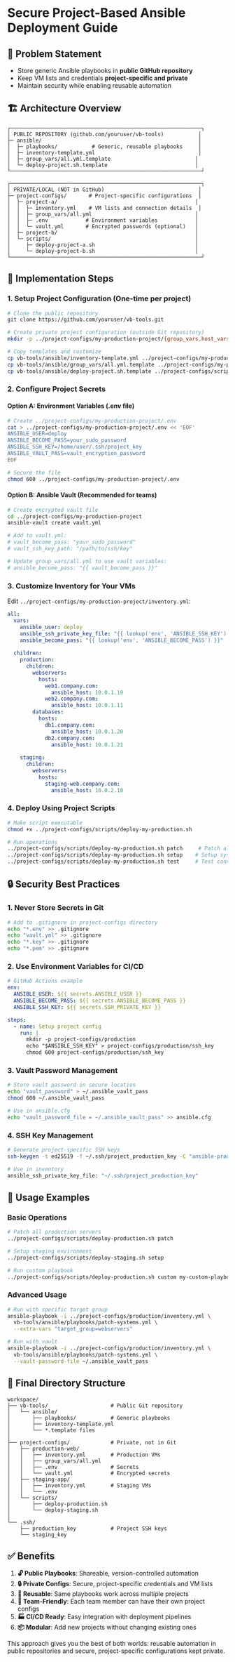 # Secure Project-Based Ansible Deployment Guide

## 🎯 Problem Statement
- Store generic Ansible playbooks in **public GitHub repository**
- Keep VM lists and credentials **project-specific and private**
- Maintain security while enabling reusable automation

## 🏗️ Architecture Overview

```
┌─────────────────────────────────────────────────────────────┐
│ PUBLIC REPOSITORY (github.com/youruser/vb-tools)           │
├─ ansible/                                                  │
│  ├─ playbooks/           # Generic, reusable playbooks     │
│  ├─ inventory-template.yml                                 │
│  ├─ group_vars/all.yml.template                           │
│  └─ deploy-project.sh.template                            │
└─────────────────────────────────────────────────────────────┘

┌─────────────────────────────────────────────────────────────┐
│ PRIVATE/LOCAL (NOT in GitHub)                              │
├─ project-configs/       # Project-specific configurations  │
│  ├─ project-a/                                            │
│  │  ├─ inventory.yml    # VM lists and connection details  │
│  │  ├─ group_vars/all.yml                                 │
│  │  ├─ .env            # Environment variables            │
│  │  └─ vault.yml       # Encrypted passwords (optional)   │
│  ├─ project-b/                                            │
│  └─ scripts/                                              │
│     ├─ deploy-project-a.sh                                │
│     └─ deploy-project-b.sh                                │
└─────────────────────────────────────────────────────────────┘
```

## 🔧 Implementation Steps

### 1. Setup Project Configuration (One-time per project)

```bash
# Clone the public repository
git clone https://github.com/youruser/vb-tools.git

# Create private project configuration (outside Git repository)
mkdir -p ../project-configs/my-production-project/{group_vars,host_vars}

# Copy templates and customize
cp vb-tools/ansible/inventory-template.yml ../project-configs/my-production-project/inventory.yml
cp vb-tools/ansible/group_vars/all.yml.template ../project-configs/my-production-project/group_vars/all.yml
cp vb-tools/ansible/deploy-project.sh.template ../project-configs/scripts/deploy-my-production.sh
```

### 2. Configure Project Secrets

#### Option A: Environment Variables (.env file)
```bash
# Create ../project-configs/my-production-project/.env
cat > ../project-configs/my-production-project/.env << 'EOF'
ANSIBLE_USER=deploy
ANSIBLE_BECOME_PASS=your_sudo_password
ANSIBLE_SSH_KEY=/home/user/.ssh/project_key
ANSIBLE_VAULT_PASS=vault_encryption_password
EOF

# Secure the file
chmod 600 ../project-configs/my-production-project/.env
```

#### Option B: Ansible Vault (Recommended for teams)
```bash
# Create encrypted vault file
cd ../project-configs/my-production-project
ansible-vault create vault.yml

# Add to vault.yml:
# vault_become_pass: "your_sudo_password"
# vault_ssh_key_path: "/path/to/ssh/key"

# Update group_vars/all.yml to use vault variables:
# ansible_become_pass: "{{ vault_become_pass }}"
```

### 3. Customize Inventory for Your VMs

Edit `../project-configs/my-production-project/inventory.yml`:

```yaml
all:
  vars:
    ansible_user: deploy
    ansible_ssh_private_key_file: "{{ lookup('env', 'ANSIBLE_SSH_KEY') }}"
    ansible_become_pass: "{{ lookup('env', 'ANSIBLE_BECOME_PASS') }}"
    
  children:
    production:
      children:
        webservers:
          hosts:
            web1.company.com:
              ansible_host: 10.0.1.10
            web2.company.com:
              ansible_host: 10.0.1.11
        databases:
          hosts:
            db1.company.com:
              ansible_host: 10.0.1.20
            db2.company.com:
              ansible_host: 10.0.1.21
              
    staging:
      children:
        webservers:
          hosts:
            staging-web.company.com:
              ansible_host: 10.0.2.10
```

### 4. Deploy Using Project Scripts

```bash
# Make script executable
chmod +x ../project-configs/scripts/deploy-my-production.sh

# Run operations
../project-configs/scripts/deploy-my-production.sh patch     # Patch all VMs
../project-configs/scripts/deploy-my-production.sh setup    # Setup systems
../project-configs/scripts/deploy-my-production.sh test     # Test connectivity
```

## 🔒 Security Best Practices

### 1. **Never Store Secrets in Git**
```bash
# Add to .gitignore in project-configs directory
echo "*.env" >> .gitignore
echo "vault.yml" >> .gitignore
echo "*.key" >> .gitignore
echo "*.pem" >> .gitignore
```

### 2. **Use Environment Variables for CI/CD**
```yaml
# GitHub Actions example
env:
  ANSIBLE_USER: ${{ secrets.ANSIBLE_USER }}
  ANSIBLE_BECOME_PASS: ${{ secrets.ANSIBLE_BECOME_PASS }}
  ANSIBLE_SSH_KEY: ${{ secrets.SSH_PRIVATE_KEY }}

steps:
  - name: Setup project config
    run: |
      mkdir -p project-configs/production
      echo "$ANSIBLE_SSH_KEY" > project-configs/production/ssh_key
      chmod 600 project-configs/production/ssh_key
```

### 3. **Vault Password Management**
```bash
# Store vault password in secure location
echo "vault_password" > ~/.ansible_vault_pass
chmod 600 ~/.ansible_vault_pass

# Use in ansible.cfg
echo "vault_password_file = ~/.ansible_vault_pass" >> ansible.cfg
```

### 4. **SSH Key Management**
```bash
# Generate project-specific SSH keys
ssh-keygen -t ed25519 -f ~/.ssh/project_production_key -C "ansible-production"

# Use in inventory
ansible_ssh_private_key_file: "~/.ssh/project_production_key"
```

## 🚀 Usage Examples

### Basic Operations
```bash
# Patch all production servers
../project-configs/scripts/deploy-production.sh patch

# Setup staging environment
../project-configs/scripts/deploy-staging.sh setup

# Run custom playbook
../project-configs/scripts/deploy-production.sh custom my-custom-playbook.yml
```

### Advanced Usage
```bash
# Run with specific target group
ansible-playbook -i ../project-configs/production/inventory.yml \
  vb-tools/ansible/playbooks/patch-systems.yml \
  --extra-vars "target_group=webservers"

# Run with vault
ansible-playbook -i ../project-configs/production/inventory.yml \
  vb-tools/ansible/playbooks/patch-systems.yml \
  --vault-password-file ~/.ansible_vault_pass
```

## 📁 Final Directory Structure

```
workspace/
├── vb-tools/                    # Public Git repository
│   └── ansible/
│       ├── playbooks/           # Generic playbooks
│       ├── inventory-template.yml
│       └── *.template files
│
├── project-configs/             # Private, not in Git
│   ├── production-web/
│   │   ├── inventory.yml        # Production VMs
│   │   ├── group_vars/all.yml
│   │   ├── .env                 # Secrets
│   │   └── vault.yml            # Encrypted secrets
│   ├── staging-app/
│   │   ├── inventory.yml        # Staging VMs  
│   │   └── .env
│   └── scripts/
│       ├── deploy-production.sh
│       └── deploy-staging.sh
│
└── .ssh/
    ├── production_key           # Project SSH keys
    └── staging_key
```

## ✅ Benefits

1. **🔓 Public Playbooks**: Shareable, version-controlled automation
2. **🔒 Private Configs**: Secure, project-specific credentials and VM lists
3. **🔄 Reusable**: Same playbooks work across multiple projects
4. **👥 Team-Friendly**: Each team member can have their own project configs
5. **🏭 CI/CD Ready**: Easy integration with deployment pipelines
6. **📦 Modular**: Add new projects without changing existing ones

This approach gives you the best of both worlds: reusable automation in public repositories and secure, project-specific configurations kept private.
